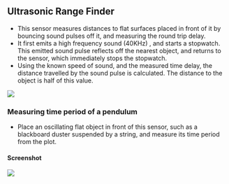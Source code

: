 Ultrasonic Range Finder
---

* This sensor measures distances to flat surfaces placed in front of it by bouncing sound pulses off it, and measuring the round trip delay.
* It first emits a high frequency sound (40KHz) , and starts a stopwatch. This emitted sound pulse reflects off the nearest object, and returns to the sensor, which immediately stops the stopwatch.
* Using the known speed of sound, and the measured time delay, the distance travelled by the sound pulse is calculated. The distance to the object is half of this value.

![](https://fossasia.github.io/pslab-experiments/images/screenshots/HCSR04.png)

### Measuring time period of a pendulum
* Place an oscillating flat object in front of this sensor, such as a blackboard duster suspended by a string, and measure its time period from the plot.

#### Screenshot

![](https://fossasia.github.io/pslab-experiments/images/screenshots/HCSR04.png)

